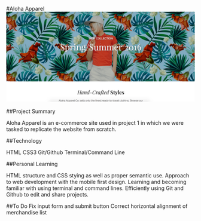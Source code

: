 #Aloha Apparel
![aloha screenshot](/images/aloha_screenshot.png)

##Project Summary

Aloha Apparel is an e-commerce site used in project 1 in which we were tasked to replicate the website from scratch.

##Technology

HTML
CSS3
Git/Github
Terminal/Command Line

##Personal Learning

HTML structure and CSS stying as well as proper semantic use. Approach to web development with the mobile first design. Learning and becoming familiar with using terminal and command lines. Efficiently using Git and Github to edit and share projects.

##To Do
Fix input form and submit button
Correct horizontal alignment of merchandise list

